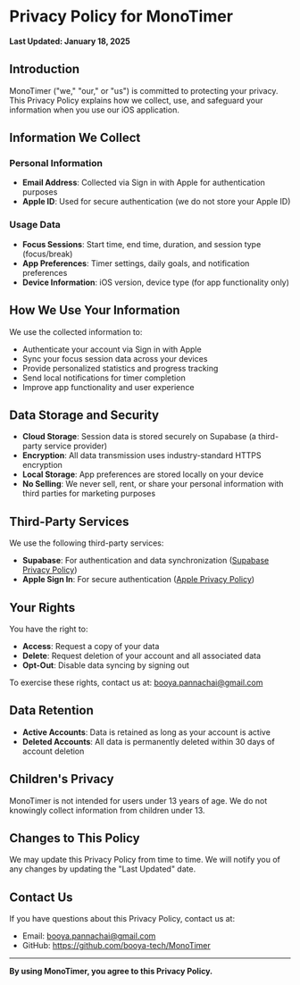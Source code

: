 # Privacy Policy for MonoTimer

**Last Updated: January 18, 2025**

## Introduction

MonoTimer ("we," "our," or "us") is committed to protecting your privacy. This Privacy Policy explains how we collect, use, and safeguard your information when you use our iOS application.

## Information We Collect

### Personal Information
- **Email Address**: Collected via Sign in with Apple for authentication purposes
- **Apple ID**: Used for secure authentication (we do not store your Apple ID)

### Usage Data
- **Focus Sessions**: Start time, end time, duration, and session type (focus/break)
- **App Preferences**: Timer settings, daily goals, and notification preferences
- **Device Information**: iOS version, device type (for app functionality only)

## How We Use Your Information

We use the collected information to:
- Authenticate your account via Sign in with Apple
- Sync your focus session data across your devices
- Provide personalized statistics and progress tracking
- Send local notifications for timer completion
- Improve app functionality and user experience

## Data Storage and Security

- **Cloud Storage**: Session data is stored securely on Supabase (a third-party service provider)
- **Encryption**: All data transmission uses industry-standard HTTPS encryption
- **Local Storage**: App preferences are stored locally on your device
- **No Selling**: We never sell, rent, or share your personal information with third parties for marketing purposes

## Third-Party Services

We use the following third-party services:
- **Supabase**: For authentication and data synchronization ([Supabase Privacy Policy](https://supabase.com/privacy))
- **Apple Sign In**: For secure authentication ([Apple Privacy Policy](https://www.apple.com/legal/privacy/))

## Your Rights

You have the right to:
- **Access**: Request a copy of your data
- **Delete**: Request deletion of your account and all associated data
- **Opt-Out**: Disable data syncing by signing out

To exercise these rights, contact us at: booya.pannachai@gmail.com

## Data Retention

- **Active Accounts**: Data is retained as long as your account is active
- **Deleted Accounts**: All data is permanently deleted within 30 days of account deletion

## Children's Privacy

MonoTimer is not intended for users under 13 years of age. We do not knowingly collect information from children under 13.

## Changes to This Policy

We may update this Privacy Policy from time to time. We will notify you of any changes by updating the "Last Updated" date.

## Contact Us

If you have questions about this Privacy Policy, contact us at:
- Email: booya.pannachai@gmail.com
- GitHub: https://github.com/booya-tech/MonoTimer

---

**By using MonoTimer, you agree to this Privacy Policy.**
